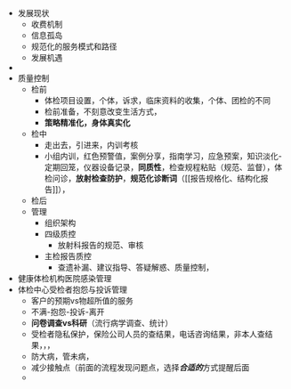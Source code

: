 - 发展现状
	- 收费机制
	- 信息孤岛
	- 规范化的服务模式和路径
	- 发展机遇
-
- 质量控制
	- 检前
		- 体检项目设置，个体，诉求，临床资料的收集，个体、团检的不同
		- 检前准备，不刻意改变生活方式，
		- **策略精准化，身体真实化**
	- 检中
		- 走出去，引进来，内训考核
		- 小组内训，红色预警值，案例分享，指南学习，应急预案，知识淡化-定期回笼，仪器设备记录，**同质性**，检查规程粘贴（规范、监督），体检问诊，**放射检查防护**，**规范化诊断词**（[[报告规格化、结构化报告]]），
	- 检后
	- 管理
		- 组织架构
		- 四级质控
			- 放射科报告的规范、审核
		- 主检报告质控
			- 查遗补漏、建议指导、答疑解惑、质量控制，
- 健康体检机构医院感染管理
- 体检中心受检者抱怨与投诉管理
	- 客户的预期vs物超所值的服务
	- 不满-抱怨-投诉-离开
	- **问卷调查vs科研**（流行病学调查、统计）
	- 受检者隐私保护，保险公司人员的查结果，电话咨询结果，非本人查结果，，，
	- 防大病，管未病，
	- 减少接触点（前面的流程发现问题点，选择***合适的***方式提醒后面
	-